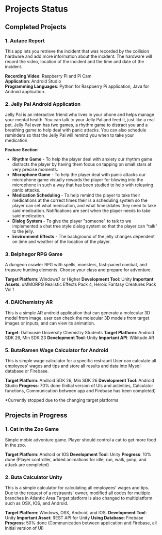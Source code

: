# Projects Status
  
  

## Completed Projects 
  
  
### 1. Autacc Report
This app lets you retrieve the incident that was recorded by the collision hardware and add more information about the incident.
The hardware will record the video, location of the incident and the time and date of the incident.
  
**Recording Video**: Raspberry Pi and Pi Cam  
**Application**: Android Studio  
**Programming Languages**: Python for Raspberry Pi application, Java for Android application. 

### 2. Jelly Pal Android Application
Jelly Pal is an interactive friend who lives in your phone and helps manage your mental health. 
You can talk to your Jelly Pal and feed it, just like a real pet. 
Jelly Pal even has two games, a rhythm game to distract you and a breathing game to help deal with panic attacks. 
You can also schedule reminders so that the Jelly Pal will remind you when to take your medication. 

**Feature Section**

* **Rhythm Game** - To help the player deal with anxiety our rhythm game distracts the player by having them focus on tapping on small stars at very precise moments.
* **Microphone Game** - To help the player deal with panic attacks our microphone game visually rewards the player for blowing into the microphone in such a way that has been studied to help with releaving panic attacks.
* **Medication Scheduling** - To help remind the player to take their medications at the correct times their is a scheduling system so the player can set what medication, and what times/dates they need to take said medication. Notifications are sent when the player needs to take said medication.
* **Dialog System** - To give the player "someone" to talk to we implemented a chat tree style dialog system so that the player can "talk" to the jelly.
* **Environment Effects** - The background of the jelly changes dependent on time and weather of the location of the player.


### 3. Belphegor RPG Game

A dungeon crawler RPG with spells, monsters, fast-paced combat, and treasure hunting elements. Choose your class and prepare for adventure.

**Target Platform**: Windows7 or Higher
**Development Tool**: Unity
**Important Assets**: uMMORPG Realistic Effects Pack 4, Heroic Fantasy Creatures Pack Vol 1

### 4. DAlChemistry AR 

This is a simple AR android application that can generate a molecular 3D model from image.
user can check the molecular 3D models from target images or inputs, and can view its animation.

**Target**: Dalhousie University Chemistry Students
**Target Platform**: Android SDK 26, Min SDK 23
**Development Tool**: Unity
**Important API**: Wikitude AR

### 5. ButaRamen Wage Calculator for Android

This is simple wage calculator for a specific restraunt
User can calculate all employees' wages and tips and store all results and data into Mysql database or Firebase. 

**Target Platform**: Android SDK 26, Min SDK 26
**Development Tool**: Android Studio
**Progress**: 70% done (Initial version of UIs and activities, Calculator functions, Communication between app and Firebase has been completed)

*Currently stopped due to the changing target platforms 

## Projects in Progress

### 1. Cat in the Zoo Game
Simple mobie adventure game. Player should control a cat to get more food in the zoo.

**Target Platform**: Android or IOS
**Development Tool**: Unity
**Progress**: 10% done (Player controller, added animations for idle, run, walk, jump, and attack are completed)


### 2. Buta Calculator Unity
This is a simple calculator for calculating all employees' wages and tips.
Due to the request of a restraunts' owner, modified all codes for multiple branches in Atlantic Area
Target platform is also changed to multiplatform such as OSX, IOS, and Android.

**Target Platform**: Windows, OSX, Android, and IOS.
**Development Tool**: Unity
**Important Asset**: REST API for Unity
**Using Database**: Firebase
**Progress**: 50% done (Communication between application and Firebase, all initial version of UI)

